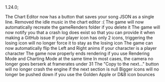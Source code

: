 1.24.0;

The Chart Editor now has a button that saves your song JSON as a single line.
Removed the idle music in the chart editor :(
The game will now automatically recreate the gameRenders folder if you delete it
The game will now notify you that a crash log does exist so that you can provide it when making a GitHub issue
If your player icon has only 2 icons, triggering the losing icon will no longer force it to stay as the losing icon
The game can now automatically flip the Left and Right anims if your character is a player character
The game now properly ends rendering if you use Rendering Mode and Charting Mode at the same time
In most cases, the camera no longer goes berserk at framerates under 31
The "Copy to the next..." button will no longer crash the engine if the next section is null
Bigger icons will no longer be pushed down if you use the Golden Apple or D&B icon bounces
